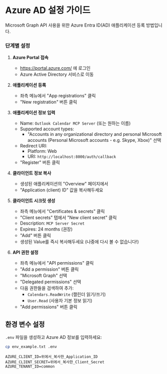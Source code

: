 # Azure AD 설정 가이드

Microsoft Graph API 사용을 위한 Azure Entra ID(AD) 애플리케이션 등록 방법입니다.

### 단계별 설정

1. **Azure Portal 접속**
   - https://portal.azure.com/ 에 로그인
   - Azure Active Directory 서비스로 이동

2. **애플리케이션 등록**
   - 좌측 메뉴에서 "App registrations" 클릭
   - "New registration" 버튼 클릭

3. **애플리케이션 정보 입력**
   - Name: `Outlook Calendar MCP Server` (또는 원하는 이름)
   - Supported account types:
     - "Accounts in any organizational directory and personal Microsoft accounts (Personal Microsoft accounts - e.g. Skype, Xbox)" 선택
   - Redirect URI:
     - Platform: Web
     - URI: `http://localhost:8000/auth/callback`
   - "Register" 버튼 클릭

4. **클라이언트 정보 복사**
   - 생성된 애플리케이션의 "Overview" 페이지에서
   - "Application (client) ID" 값을 복사해두세요

5. **클라이언트 시크릿 생성**
   - 좌측 메뉴에서 "Certificates & secrets" 클릭
   - "Client secrets" 탭에서 "New client secret" 클릭
   - Description: `MCP Server Secret`
   - Expires: 24 months (권장)
   - "Add" 버튼 클릭
   - 생성된 Value를 즉시 복사해두세요 (나중에 다시 볼 수 없습니다!)

6. **API 권한 설정**
   - 좌측 메뉴에서 "API permissions" 클릭
   - "Add a permission" 버튼 클릭
   - "Microsoft Graph" 선택
   - "Delegated permissions" 선택
   - 다음 권한들을 검색하여 추가:
     - `Calendars.ReadWrite` (캘린더 읽기/쓰기)
     - `User.Read` (사용자 기본 정보 읽기)
   - "Add permissions" 버튼 클릭

## 환경 변수 설정

`.env` 파일을 생성하고 Azure AD 정보를 입력하세요:

```bash
cp env_example.txt .env
```

```env
AZURE_CLIENT_ID=위에서_복사한_Application_ID
AZURE_CLIENT_SECRET=위에서_복사한_Client_Secret
AZURE_TENANT_ID=common
```
